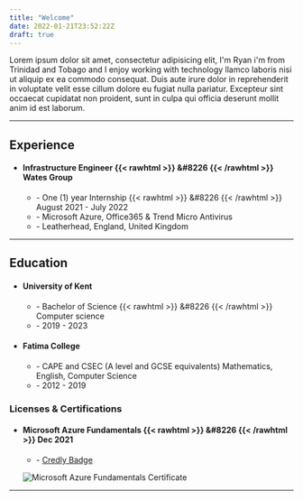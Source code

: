 ```yaml
---
title: "Welcome"
date: 2022-01-21T23:52:22Z
draft: true
---
```

Lorem ipsum dolor sit amet, consectetur adipisicing elit, I'm Ryan i'm from Trinidad and Tobago and I enjoy working with technology llamco laboris nisi ut aliquip ex ea commodo consequat. Duis aute irure dolor in reprehenderit in voluptate velit esse cillum dolore eu fugiat nulla pariatur. Excepteur sint occaecat cupidatat non proident, sunt in culpa qui officia deserunt mollit anim id est laborum.

***
## Experience  
  - #### Infrastructure Engineer {{< rawhtml >}} &#8226 {{< /rawhtml >}} Wates Group
    - \- One (1) year Internship {{< rawhtml >}} &#8226 {{< /rawhtml >}} August 2021 - July 2022
    - \- Microsoft Azure, Office365 & Trend Micro Antivirus
    - \- Leatherhead, England, United Kingdom

***
## Education
  - #### University of Kent
    - \- Bachelor of Science {{< rawhtml >}} &#8226 {{< /rawhtml >}} Computer science
    - \- 2019 - 2023
  - #### Fatima College
    - \- CAPE and CSEC (A level and GCSE equivalents) Mathematics, English, Computer Science
    - \- 2012 - 2019  
### Licenses & Certifications
  - #### Microsoft Azure Fundamentals {{< rawhtml >}} &#8226 {{< /rawhtml >}} Dec 2021
    - \- [Credly Badge](https://www.credly.com/badges/eccec3b3-a3e9-40a0-8567-9ab518bf167f/public_url)

     ![Microsoft Azure Fundamentals Certificate](/microsoft-certified-azure-fundamentals.png)

***
